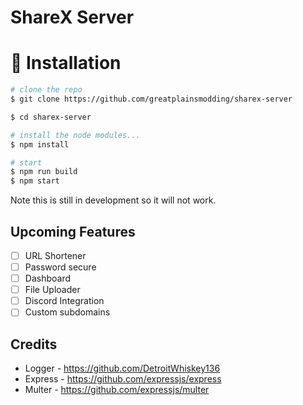 # ShareX Server

# :floppy_disk: Installation

```bash
# clone the repo
$ git clone https://github.com/greatplainsmodding/sharex-server

$ cd sharex-server

# install the node modules...
$ npm install

# start
$ npm run build
$ npm start
```

Note this is still in development so it will not work.

## Upcoming Features
- [ ] URL Shortener
- [ ] Password secure
- [ ] Dashboard
- [ ] File Uploader
- [ ] Discord Integration
- [ ] Custom subdomains

## Credits
+ Logger - https://github.com/DetroitWhiskey136
+ Express - https://github.com/expressjs/express
+ Multer - https://github.com/expressjs/multer